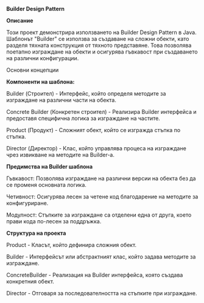 **Builder Design Pattern**

**Описание**

Този проект демонстрира използването на Builder Design Pattern в Java. Шаблонът "Builder" се използва за създаване на сложни обекти, като разделя тяхната конструкция от тяхното представяне. Това позволява поетапно изграждане на обекти и осигурява гъвкавост при създаването на различни конфигурации.

Основни концепции

**Компоненти на шаблона:**

Builder (Строител) - Интерфейс, който определя методите за изграждане на различни части на обекта.

Concrete Builder (Конкретен строител) - Реализира Builder интерфейса и предоставя специфична логика за изграждане на частите.

Product (Продукт) - Сложният обект, който се изгражда стъпка по стъпка.

Director (Директор) - Клас, който управлява процеса на изграждане чрез извикване на методите на Builder-а.

**Предимства на Builder шаблона**

Гъвкавост: Позволява изграждане на различни версии на обекта без да се променя основната логика.

Четивност: Осигурява лесен за четене код благодарение на методите за конфигуриране.

Модулност: Стъпките за изграждане са отделени една от друга, което прави кода по-лесен за поддръжка.

**Структура на проекта**

Product - Класът, който дефинира сложния обект.

Builder - Интерфейсът или абстрактният клас, който задава методите за изграждане.

ConcreteBuilder - Реализация на Builder интерфейса, която създава конкретния обект.

Director - Отговаря за последователността на стъпките при изграждане.

